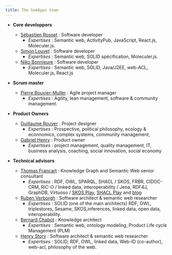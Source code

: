 ```yaml
---
title: The SemApps team
---
```


- **Core developpers**
    - [Sébastien Rosset](https://www.linkedin.com/in/sebastien-rosset-reconnexion/) : Software developer 
        - _Expertises_ : Semantic web, ActivityPub, JavaScript, React.js, Moleculer.js. 
    - [Simon Louvet](https://www.linkedin.com/in/simon-louvet-a9842018/) : Software developer 
        - _Expertises_ : Semantic web, SOLID spécification, Moleculer.js. 
    - [Niko Bonnieure](https://github.com/nikoPLP) : Software developer 
        - _Expertises_ : Semantic web, SOLID, Java/J2EE, web-ACL, Moleculer.js, React.js
        
- **Scrum master**
    - [Pierre Bouvier-Muller](https://www.linkedin.com/in/bouviermullerp/) : Agile project manager
        - _Expertises_ : Agility, lean management, software & community management.

- **Product Owners** 
    - [Guillaume Rouyer](https://www.linkedin.com/in/guillaume-rouyer-paris/) : Project designer
        - _Expertises_ : Prospective, political philosophy, ecology & econnomics, complex systems, community management, 
    - [Gabriel Henry](https://www.linkedin.com/in/gabriel-henry-87915690/?originalSubdomain=fr) : Product owner
        - _Expertises_ : project management, quality management, IT, business analysis, coaching, social innovation, social economy
    
- **Technical advisors** 
    - [Thomas Francart](http://www.sparna.fr/qui-suis-je/) : Knowledge Graph and Semantic Web senior consultant
        - _Expertises_ : RDF, OWL, SPARQL, SHACL / SKOS, FRBR, CIDOC-CRM, RiC-O / linked data, interoperability / Jena, RDF4J, GraphDB, Virtuoso / [SKOS Play](http://labs.sparna.fr/skos-play/), [SHACL Play](http://shacl-play.sparna.fr/) and [blog](http://blog.sparna.fr/) 
    - [Ruben Verborgh](https://ruben.verborgh.org/) : Software architect & semantic web researcher
        - _Expertises_ : SOLID (one of the main architects) RDF, OWL, triplestores, Sesame, SKOS,inferences, linked data, open data, interoperability. 
    - [Bernard Chabot](https://www.linkedin.com/in/chabotbernard/?originalSubdomain=fr) : Knowledge architect
        -  _Expertises_ : Semantic web, ontology modeling, Product Life cycle Management (PLM)
    - [Henry Story](https://medium.com/@bblfish) : Software architect & semantic web researcher
        - _Expertises_ : SOLID, RDF, OWL, linked data, Web-ID (co-author), web-acl, philosophy of the web. 
